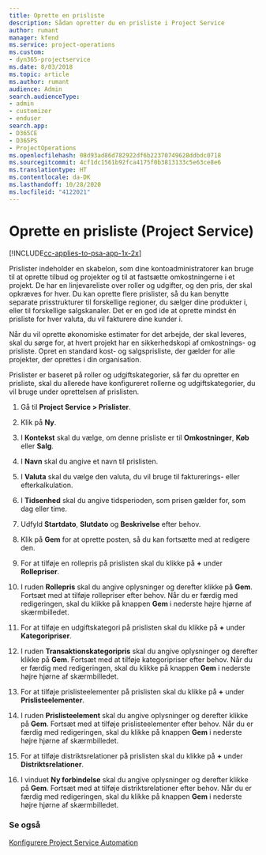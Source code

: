 ```yaml
---
title: Oprette en prisliste
description: Sådan opretter du en prisliste i Project Service
author: rumant
manager: kfend
ms.service: project-operations
ms.custom:
- dyn365-projectservice
ms.date: 8/03/2018
ms.topic: article
ms.author: rumant
audience: Admin
search.audienceType:
- admin
- customizer
- enduser
search.app:
- D365CE
- D365PS
- ProjectOperations
ms.openlocfilehash: 08d93ad86d782922df6b22370749628ddbdc0718
ms.sourcegitcommit: 4cf1dc1561b92fca4175f0b3813133c5e63ce8e6
ms.translationtype: HT
ms.contentlocale: da-DK
ms.lasthandoff: 10/28/2020
ms.locfileid: "4122021"
---
```

# <a name="create-a-price-list-project-service"></a>Oprette en prisliste (Project Service)

[!INCLUDE[cc-applies-to-psa-app-1x-2x](../includes/cc-applies-to-psa-app-1x-2x.md)]

Prislister indeholder en skabelon, som dine kontoadministratorer kan bruge til at oprette tilbud og projekter og til at fastsætte omkostningerne i et projekt. De har en linjevareliste over roller og udgifter, og den pris, der skal opkræves for hver. Du kan oprette flere prislister, så du kan benytte separate prisstrukturer til forskellige regioner, du sælger dine produkter i, eller til forskellige salgskanaler. Det er en god ide at oprette mindst én prisliste for hver valuta, du vil fakturere dine kunder i.  
  
Når du vil oprette økonomiske estimater for det arbejde, der skal leveres, skal du sørge for, at hvert projekt har en sikkerhedskopi af omkostnings- og prisliste. Opret en standard kost- og salgsprisliste, der gælder for alle projekter, der oprettes i din organisation.  
  
Prislister er baseret på roller og udgiftskategorier, så før du opretter en prisliste, skal du allerede have konfigureret rollerne og udgiftskategorier, du vil bruge under oprettelsen af prislisten.  
  
1.  Gå til **Project Service > Prislister**.  
  
2.  Klik på **Ny**.  
  
3.  I **Kontekst** skal du vælge, om denne prisliste er til **Omkostninger**, **Køb** eller **Salg**.  
  
4.  I **Navn** skal du angive et navn til prislisten.  
  
5.  I **Valuta** skal du vælge den valuta, du vil bruge til fakturerings- eller efterkalkulation.  
  
6.  I **Tidsenhed** skal du angive tidsperioden, som prisen gælder for, som dag eller time.  
  
7.  Udfyld **Startdato**, **Slutdato** og **Beskrivelse** efter behov.  
  
8.  Klik på **Gem** for at oprette posten, så du kan fortsætte med at redigere den.  
  
9. For at tilføje en rollepris på prislisten skal du klikke på **+** under **Rollepriser**.  
  
10. I ruden **Rollepris** skal du angive oplysninger og derefter klikke på **Gem**. Fortsæt med at tilføje rollepriser efter behov. Når du er færdig med redigeringen, skal du klikke på knappen **Gem** i nederste højre hjørne af skærmbilledet.  
  
11. For at tilføje en udgiftskategori på prislisten skal du klikke på **+** under **Kategoripriser**.  
  
12. I ruden **Transaktionskategoripris** skal du angive oplysninger og derefter klikke på **Gem**. Fortsæt med at tilføje kategoripriser efter behov. Når du er færdig med redigeringen, skal du klikke på knappen **Gem** i nederste højre hjørne af skærmbilledet.  
  
13. For at tilføje prislisteelementer på prislisten skal du klikke på **+** under **Prislisteelementer**.  
  
14. I ruden **Prislisteelement** skal du angive oplysninger og derefter klikke på **Gem**. Fortsæt med at tilføje prislisteelementer efter behov. Når du er færdig med redigeringen, skal du klikke på knappen **Gem** i nederste højre hjørne af skærmbilledet.  
  
15. For at tilføje distriktsrelationer på prislisten skal du klikke på **+** under **Distriktsrelationer**.  
  
16. I vinduet **Ny forbindelse** skal du angive oplysninger og derefter klikke på **Gem**. Fortsæt med at tilføje distriktsrelationer efter behov. Når du er færdig med redigeringen, skal du klikke på knappen **Gem** i nederste højre hjørne af skærmbilledet.  
  
### <a name="see-also"></a>Se også  
 [Konfigurere Project Service Automation](../psa/configure.md)
